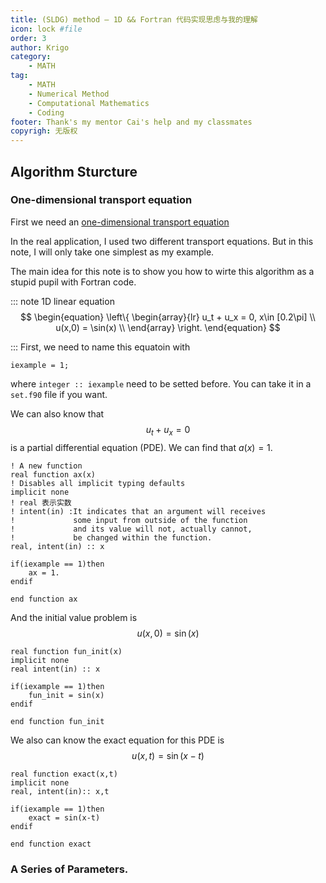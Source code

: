 ```yaml
---
title: (SLDG) method — 1D && Fortran 代码实现思虑与我的理解
icon: lock #file
order: 3
author: Krigo
category:
    - MATH
tag: 
    - MATH
    - Numerical Method
    - Computational Mathematics
    - Coding
footer: Thank's my mentor Cai's help and my classmates
copyrigh: 无版权
---
```


## Algorithm Sturcture

### One-dimensional transport equation

First we need an [one-dimensional transport equation](./1d_SLDG.md#one-dimensional-transport-equation) 

In the real application, I used two different transport equations. But in this note, I will only take one simplest as my example.

The main idea for this note is to show you how to wirte this algorithm as a stupid pupil with Fortran code.

::: note 1D linear equation
$$
\begin{equation}
\left\{
    \begin{array}{lr}
        u_t + u_x = 0, x\in [0.2\pi] \\
        u(x,0) = \sin(x) \\
    \end{array}
\right.
\end{equation}
$$

:::
First, we need to name this equatoin with
```Fortran
iexample = 1;
```
where `integer :: iexample` need to be setted before. You can take it in a `set.f90` file if you want.

We can also know that 
$$
\begin{equation}
    u_t + u_x = 0
\end{equation}
$$
is a partial differential equation (PDE). We can find that $a(x) = 1$.
```Fortran
! A new function
real function ax(x)
! Disables all implicit typing defaults
implicit none 
! real 表示实数
! intent(in) :It indicates that an argument will receives 
!             some input from outside of the function 
!             and its value will not, actually cannot, 
!             be changed within the function.
real, intent(in) :: x 

if(iexample == 1)then
    ax = 1.
endif

end function ax
```

And the initial value problem is
$$
\begin{equation}
    u(x,0) = \sin(x)
\end{equation}
$$
```Fortran
real function fun_init(x)
implicit none
real intent(in) :: x

if(iexample == 1)then
    fun_init = sin(x)
endif

end function fun_init
```
We also can know the exact equation for this PDE is
$$
\begin{equation}
    u(x,t) = \sin(x-t)
\end{equation}
$$
```Fortran
real function exact(x,t)
implicit none
real, intent(in):: x,t

if(iexample == 1)then
    exact = sin(x-t)
endif

end function exact
```

### A Series of Parameters.




